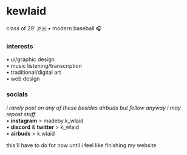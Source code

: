 # kewlaid
class of 29' 🇵🇭  •  modern baseball 🎧

### interests
• ui/graphic design<br>
• music listening/transcription<br>
• traditional/digital art<br>
• web design

### socials
*i rarely post on any of these besides airbuds but follow anyway i may repost stuff* <br>
• **instagram** > madeby.k_wlaid<br>
• **discord** & **twitter** > k_wlaid<br>
• **airbuds** > k.wlaid



this'll have to do for now until i feel like finishing my website
